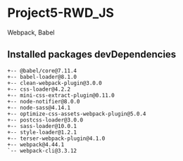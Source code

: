 # Project5-RWD_JS

Webpack, Babel

## Installed packages devDependencies

```
+-- @babel/core@7.11.4
+-- babel-loader@8.1.0
+-- clean-webpack-plugin@3.0.0
+-- css-loader@4.2.2
+-- mini-css-extract-plugin@0.11.0
+-- node-notifier@8.0.0
+-- node-sass@4.14.1
+-- optimize-css-assets-webpack-plugin@5.0.4
+-- postcss-loader@3.0.0
+-- sass-loader@10.0.1
+-- style-loader@1.2.1
+-- terser-webpack-plugin@4.1.0
+-- webpack@4.44.1
`-- webpack-cli@3.3.12
```
